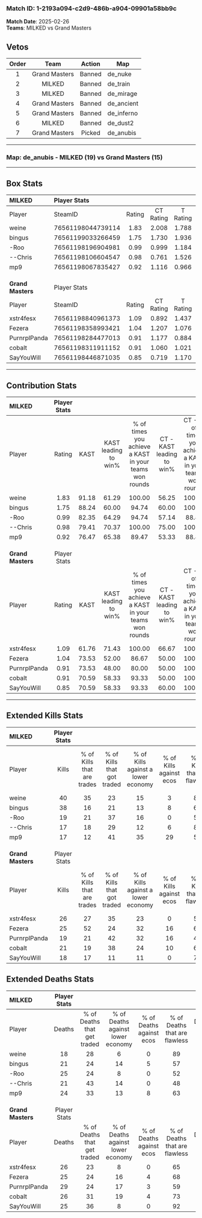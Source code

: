 ### Match ID: 1-2193a094-c2d9-486b-a904-09901a58bb9c  
**Match Date**: 2025-02-26  
**Teams**: MILKED vs Grand Masters  

## Vetos  

| Order | Team | Action | Map |
| :---: | :--: | :----: | --- |
| 1 | Grand Masters | Banned | de_nuke |
| 2 | MILKED | Banned | de_train |
| 3 | MILKED | Banned | de_mirage |
| 4 | Grand Masters | Banned | de_ancient |
| 5 | Grand Masters | Banned | de_inferno |
| 6 | MILKED | Banned | de_dust2 |
| 7 | Grand Masters | Picked | de_anubis |

---  

### **Map**: de_anubis - MILKED (19) vs Grand Masters (15)  
---  

## Box Stats  

| **MILKED**        | Player Stats      |        |           |          |       |       |       |         |        |      |     |
| :- | :- | :-: | :-: | :-: | :-: | :-: | :-: | :-: | :-: | :-: | :-: |
| Player            | SteamID           | Rating | CT Rating | T Rating | KAST  |  ADR  | Kills | Assists | Deaths | K/D  | HS% |
| weine             | 76561198044739114 |  1.83  |   2.008   |  1.788   | 91.18 | 105.4 |  40   |    9    |   18   | 2.22 | 27  |
| bingus            | 76561199033266459 |  1.75  |   1.730   |  1.936   | 88.24 | 116.8 |  38   |   11    |   21   | 1.81 | 47  |
| -Roo              | 76561198196904981 |  0.99  |   0.999   |  1.184   | 82.35 | 66.4  |  19   |    8    |   25   | 0.76 | 47  |
| --Chris           | 76561198106604547 |  0.98  |   0.761   |  1.526   | 79.41 | 62.5  |  17   |   12    |   21   | 0.81 | 41  |
| mp9               | 76561198067835427 |  0.92  |   1.116   |  0.966   | 76.47 | 64.4  |  17   |   13    |   24   | 0.71 | 41  |
|                   |                   |        |           |          |       |       |       |         |        |      |     |
|                   |                   |        |           |          |       |       |       |         |        |      |     |
|                   |                   |        |           |          |       |       |       |         |        |      |     |
| **Grand Masters** | Player Stats      |        |           |          |       |       |       |         |        |      |     |
| Player            | SteamID           | Rating | CT Rating | T Rating | KAST  |  ADR  | Kills | Assists | Deaths | K/D  | HS% |
| xstr4fesx         | 76561198840961373 |  1.09  |   0.892   |  1.437   | 61.76 | 93.6  |  26   |    7    |   26   | 1.00 | 46  |
| Fezera            | 76561198358993421 |  1.04  |   1.207   |  1.076   | 73.53 | 58.5  |  25   |    3    |   25   | 1.00 | 32  |
| PurnrplPanda      | 76561198284477013 |  0.91  |   1.177   |  0.884   | 73.53 | 74.7  |  19   |   15    |   29   | 0.66 | 52  |
| cobalt            | 76561198311911152 |  0.91  |   1.060   |  1.021   | 70.59 | 59.5  |  21   |    7    |   26   | 0.81 | 47  |
| SayYouWill        | 76561198446871035 |  0.85  |   0.719   |  1.170   | 70.59 | 59.4  |  18   |    5    |   25   | 0.72 | 50  |
---  

## Contribution Stats  

| **MILKED**        | Player Stats |       |                      |                                                        |                           |                                                             |                          |                                                            |
| :- | :-: | :-: | :-: | :-: | :-: | :-: | :-: | :-: |
| Player            |    Rating    | KAST  | KAST leading to win% | % of times you achieve a KAST in your teams won rounds | CT - KAST leading to win% | CT - % of times you achieve a KAST in your teams won rounds | T - KAST leading to win% | T - % of times you achieve a KAST in your teams won rounds |
| weine             |     1.83     | 91.18 |        61.29         |                         100.00                         |           56.25           |                           100.00                            |          66.67           |                           100.00                           |
| bingus            |     1.75     | 88.24 |        60.00         |                         94.74                          |           60.00           |                           100.00                            |          60.00           |                           90.00                            |
| -Roo              |     0.99     | 82.35 |        64.29         |                         94.74                          |           57.14           |                            88.89                            |          71.43           |                           100.00                           |
| --Chris           |     0.98     | 79.41 |        70.37         |                         100.00                         |           75.00           |                           100.00                            |          66.67           |                           100.00                           |
| mp9               |     0.92     | 76.47 |        65.38         |                         89.47                          |           53.33           |                            88.89                            |          81.82           |                           90.00                            |
|                   |              |       |                      |                                                        |                           |                                                             |                          |                                                            |
|                   |              |       |                      |                                                        |                           |                                                             |                          |                                                            |
|                   |              |       |                      |                                                        |                           |                                                             |                          |                                                            |
| **Grand Masters** | Player Stats |       |                      |                                                        |                           |                                                             |                          |                                                            |
| Player            |    Rating    | KAST  | KAST leading to win% | % of times you achieve a KAST in your teams won rounds | CT - KAST leading to win% | CT - % of times you achieve a KAST in your teams won rounds | T - KAST leading to win% | T - % of times you achieve a KAST in your teams won rounds |
| xstr4fesx         |     1.09     | 61.76 |        71.43         |                         100.00                         |           66.67           |                           100.00                            |          75.00           |                           100.00                           |
| Fezera            |     1.04     | 73.53 |        52.00         |                         86.67                          |           50.00           |                           100.00                            |          53.85           |                           77.78                            |
| PurnrplPanda      |     0.91     | 73.53 |        48.00         |                         80.00                          |           50.00           |                           100.00                            |          46.15           |                           66.67                            |
| cobalt            |     0.91     | 70.59 |        58.33         |                         93.33                          |           50.00           |                           100.00                            |          66.67           |                           88.89                            |
| SayYouWill        |     0.85     | 70.59 |        58.33         |                         93.33                          |           60.00           |                           100.00                            |          57.14           |                           88.89                            |
---  

## Extended Kills Stats  

| **MILKED**        | Player Stats |                            |                            |                                    |                         |                              |                                 |                                       |                    |           |
| :- | :-: | :-: | :-: | :-: | :-: | :-: | :-: | :-: | :-: | :-: |
| Player            |    Kills     | % of Kills that are trades | % of Kills that got traded | % of Kills against a lower economy | % of Kills against ecos | % of Kills that are flawless | % of Kills that are close duels | % of Kills that are assisted by flash | Pistol Round Kills | AWP Kills |
| weine             |      40      |             35             |             23             |                 15                 |            3            |              80              |                3                |                   3                   |         6          |    27     |
| bingus            |      38      |             16             |             21             |                 13                 |            8            |              68              |               11                |                  24                   |         1          |     0     |
| -Roo              |      19      |             21             |             37             |                 16                 |            0            |              53              |                5                |                  11                   |         0          |     0     |
| --Chris           |      17      |             18             |             29             |                 12                 |            6            |              82              |                0                |                   0                   |         0          |     1     |
| mp9               |      17      |             12             |             41             |                 35                 |           29            |              53              |               12                |                   0                   |         2          |     0     |
|                   |              |                            |                            |                                    |                         |                              |                                 |                                       |                    |           |
|                   |              |                            |                            |                                    |                         |                              |                                 |                                       |                    |           |
|                   |              |                            |                            |                                    |                         |                              |                                 |                                       |                    |           |
| **Grand Masters** | Player Stats |                            |                            |                                    |                         |                              |                                 |                                       |                    |           |
| Player            |    Kills     | % of Kills that are trades | % of Kills that got traded | % of Kills against a lower economy | % of Kills against ecos | % of Kills that are flawless | % of Kills that are close duels | % of Kills that are assisted by flash | Pistol Round Kills | AWP Kills |
| xstr4fesx         |      26      |             27             |             35             |                 23                 |            0            |              54              |                8                |                   4                   |         0          |     1     |
| Fezera            |      25      |             52             |             24             |                 32                 |           16            |              64              |                8                |                   0                   |         0          |     0     |
| PurnrplPanda      |      19      |             21             |             42             |                 32                 |           16            |              47              |               16                |                   5                   |         0          |     0     |
| cobalt            |      21      |             19             |             38             |                 24                 |           10            |              67              |                0                |                   5                   |         0          |     4     |
| SayYouWill        |      18      |             17             |             11             |                 11                 |            0            |              72              |                0                |                  11                   |         1          |     5     |
## Extended Deaths Stats  

| **MILKED**        | Player Stats |                             |                                   |                          |                               |                            |                           |               |
| :- | :-: | :-: | :-: | :-: | :-: | :-: | :-: | :-: |
| Player            |    Deaths    | % of Deaths that get traded | % of Deaths against lower economy | % of Deaths against ecos | % of Deaths that are flawless | % of Deaths that are close | % of Deaths while blinded | Deaths to AWP |
| weine             |      18      |             28              |                 6                 |            0             |              89               |             6              |             0             |       3       |
| bingus            |      21      |             24              |                14                 |            5             |              57               |             5              |            14             |       1       |
| -Roo              |      25      |             24              |                 8                 |            0             |              52               |             4              |             0             |       1       |
| --Chris           |      21      |             43              |                14                 |            0             |              48               |             10             |             5             |       1       |
| mp9               |      24      |             33              |                13                 |            8             |              63               |             8              |             4             |       4       |
|                   |              |                             |                                   |                          |                               |                            |                           |               |
|                   |              |                             |                                   |                          |                               |                            |                           |               |
|                   |              |                             |                                   |                          |                               |                            |                           |               |
| **Grand Masters** | Player Stats |                             |                                   |                          |                               |                            |                           |               |
| Player            |    Deaths    | % of Deaths that get traded | % of Deaths against lower economy | % of Deaths against ecos | % of Deaths that are flawless | % of Deaths that are close | % of Deaths while blinded | Deaths to AWP |
| xstr4fesx         |      26      |             23              |                 8                 |            0             |              65               |             8              |            12             |       5       |
| Fezera            |      25      |             24              |                16                 |            4             |              68               |             0              |            12             |       5       |
| PurnrplPanda      |      29      |             24              |                17                 |            3             |              59               |             10             |             0             |       5       |
| cobalt            |      26      |             31              |                19                 |            4             |              73               |             0              |            15             |       4       |
| SayYouWill        |      25      |             36              |                 8                 |            0             |              92               |             12             |             8             |       9       |
